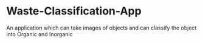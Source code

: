 # Waste-Classification-App
An application which can take images of objects and can classify the object into Organic and Inorganic
